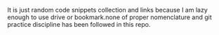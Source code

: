 It is just random code snippets collection and links because I am lazy enough to use drive or bookmark.none of proper nomenclature and git practice discipline has been followed in this repo.
